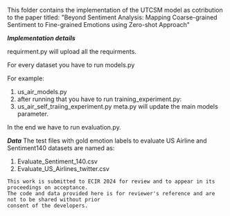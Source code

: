 This folder contains the implementation of the UTCSM model as cotribution to the paper titled: "Beyond Sentiment Analysis: Mapping Coarse-grained Sentiment to Fine-grained Emotions using Zero-shot Approach"



***Implementation details***

requirment.py will upload all the requirments.

For every dataset you have to run models.py

For example:
1) us_air_models.py
2) after running that you have to run training_experiment.py:
3) us_air_self_traiing_experiment.py
meta.py will update the main models parameter.
 
In the end we have to run evaluation.py.


***Data***
The test files with gold emotion labels to evaluate US Airline and Sentiment140 datasets are named as:
1) Evaluate_Sentiment_140.csv
2) Evaluate_US_Airlines_twitter.csv

~~~~~~~~~~~~~~~~~~~~~~~~~~~~~~~~~~~~~~~~~~~~~~~~~~~~~~~~~~~~~~~~~~~~~~~~~~~~~~~~~~~~~~~~~~~~~~~~~~~
This work is submitted to ECIR 2024 for review and to appear in its proceedings on acceptance. 
The code and data provided here is for reviewer's reference and are not to be shared without prior 
consent of the developers. 
~~~~~~~~~~~~~~~~~~~~~~~~~~~~~~~~~~~~~~~~~~~~~~~~~~~~~~~~~~~~~~~~~~~~~~~~~~~~~~~~~~~~~~~~~~~~~~~~~~~
